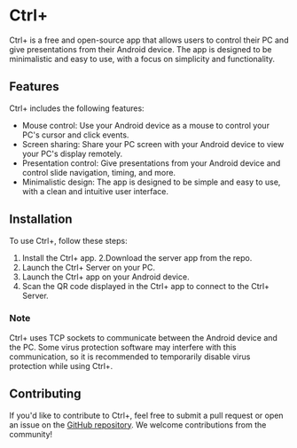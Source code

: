 # Ctrl+

Ctrl+ is a free and open-source app that allows users to control their PC and give presentations from their Android device. The app is designed to be minimalistic and easy to use, with a focus on simplicity and functionality.

## Features

Ctrl+ includes the following features:

- Mouse control: Use your Android device as a mouse to control your PC's cursor and click events.
- Screen sharing: Share your PC screen with your Android device to view your PC's display remotely.
- Presentation control: Give presentations from your Android device and control slide navigation, timing, and more.
- Minimalistic design: The app is designed to be simple and easy to use, with a clean and intuitive user interface.

## Installation

To use Ctrl+, follow these steps:

1. Install the Ctrl+ app.
2.Download the server app from the repo.
3. Launch the Ctrl+ Server on your PC.
4. Launch the Ctrl+ app on your Android device.
5. Scan the QR code displayed in the Ctrl+ app to connect to the Ctrl+ Server.

### Note

Ctrl+ uses TCP sockets to communicate between the Android device and the PC. Some virus protection software may interfere with this communication, so it is recommended to temporarily disable virus protection while using Ctrl+.

## Contributing

If you'd like to contribute to Ctrl+, feel free to submit a pull request or open an issue on the [GitHub repository](https://github.com/Pr0-T0/CTRL_PLUS). We welcome contributions from the community!

